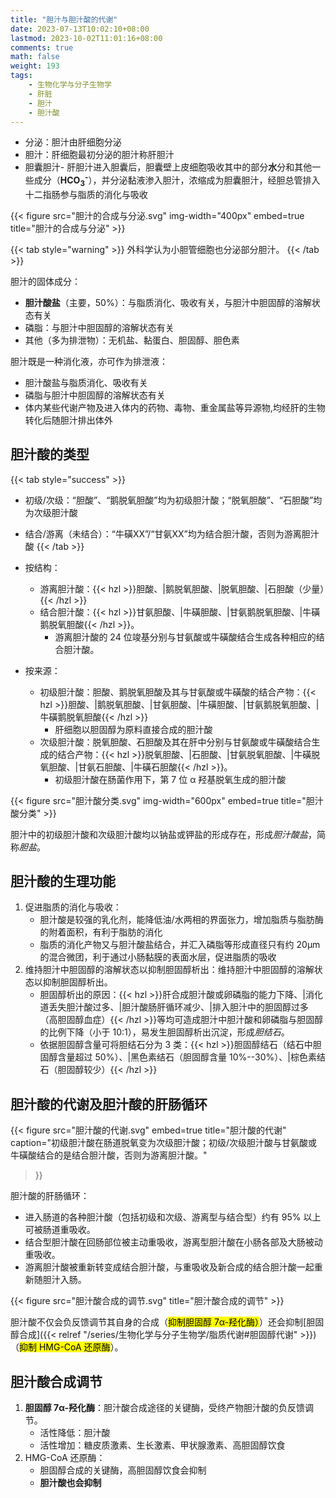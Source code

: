 ```yaml
---
title: "胆汁与胆汁酸的代谢"
date: 2023-07-13T10:02:10+08:00
lastmod: 2023-10-02T11:01:16+08:00
comments: true
math: false
weight: 193
tags:
    - 生物化学与分子生物学
    - 肝脏
    - 胆汁
    - 胆汁酸
---
```


- 分泌：胆汁由肝细胞分泌
- 胆汁：肝细胞最初分泌的胆汁称肝胆汁
- 胆囊胆汁- 肝胆汁进入胆囊后，胆囊壁上皮细胞吸收其中的部分**水**分和其他一些成分（**HCO<sub>3</sub><sup>-</sup>**），并分泌黏液渗入胆汁，浓缩成为胆囊胆汁，经胆总管排入十二指肠参与脂质的消化与吸收

<!--more-->

{{< figure src="胆汁的合成与分泌.svg" img-width="400px" embed=true title="胆汁的合成与分泌" >}}

{{< tab style="warning" >}}
外科学认为小胆管细胞也分泌部分胆汁。
{{< /tab >}}

胆汁的固体成分：

- **胆汁酸盐**（主要，50%）：与脂质消化、吸收有关，与胆汁中胆固醇的溶解状态有关
- 磷脂：与胆汁中胆固醇的溶解状态有关
- 其他（多为排泄物）：无机盐、黏蛋白、胆固醇、胆色素

胆汁既是一种消化液，亦可作为排泄液：

- 胆汁酸盐与脂质消化、吸收有关
- 磷脂与胆汁中胆固醇的溶解状态有关
- 体内某些代谢产物及进入体内的药物、毒物、重金属盐等异源物,均经肝的生物转化后随胆汁排出体外

## 胆汁酸的类型

{{< tab style="success" >}}
- 初级/次级：“胆酸”、“鹅脱氧胆酸”均为初级胆汁酸；“脱氧胆酸”、“石胆酸”均为次级胆汁酸
- 结合/游离（未结合）：“牛磺XX”/“甘氨XX”均为结合胆汁酸，否则为游离胆汁酸
{{< /tab >}}

- 按结构：
    - 游离胆汁酸：{{< hzl >}}胆酸、|鹅脱氧胆酸、|脱氧胆酸、|石胆酸（少量）{{< /hzl >}}
    - 结合胆汁酸：{{< hzl >}}甘氨胆酸、|牛磺胆酸、|甘氨鹅脱氧胆酸、|牛磺鹅脱氧胆酸{{< /hzl >}}。
        - 游离胆汁酸的 24 位竣基分别与甘氨酸或牛磺酸结合生成各种相应的结合胆汁酸。
- 按来源：
    - 初级胆汁酸：胆酸、鹅脱氧胆酸及其与甘氨酸或牛磺酸的结合产物：{{< hzl >}}胆酸、|鹅脱氧胆酸、|甘氨胆酸、|牛磺胆酸、|甘氨鹅脱氧胆酸、|牛磺鹅脱氧胆酸{{< /hzl >}}
        - 肝细胞以胆固醇为原料直接合成的胆汁酸
    - 次级胆汁酸：脱氧胆酸、石胆酸及其在肝中分别与甘氨酸或牛磺酸结合生成的结合产物：{{< hzl >}}脱氧胆酸、|石胆酸、|甘氨脱氧胆酸、|牛磺脱氧胆酸、|甘氨石胆酸、|牛磺石胆酸{{< /hzl >}}。
        - 初级胆汁酸在肠菌作用下，第 7 位 α 羟基脱氧生成的胆汁酸

{{< figure src="胆汁酸分类.svg" img-width="600px" embed=true title="胆汁酸分类" >}}

胆汁中的初级胆汁酸和次级胆汁酸均以钠盐或钾盐的形成存在，形成*胆汁酸盐*，简称*胆盐*。

## 胆汁酸的生理功能

1. 促进脂质的消化与吸收：
    - 胆汁酸是较强的乳化剂，能降低油/水两相的界面张力，增加脂质与脂肪酶的附着面积，有利于脂肪的消化
    - 脂质的消化产物又与胆汁酸盐结合，并汇入磷脂等形成直径只有约 20μm 的混合微团，利于通过小肠黏膜的表面水层，促进脂质的吸收
2. 维持胆汁中胆固醇的溶解状态以抑制胆固醇析出：维持胆汁中胆固醇的溶解状态以抑制胆固醇析出。
    - 胆固醇析出的原因：{{< hzl >}}肝合成胆汁酸或卵磷脂的能力下降、|消化道丢失胆汁酸过多、|胆汁酸肠肝循环减少、|排入胆汁中的胆固醇过多（高胆固醇血症）{{< /hzl >}}等均可造成胆汁中胆汁酸和卵磷脂与胆固醇的比例下降（小于 10:1），易发生胆固醇析出沉淀，形成*胆结石*。
    - 依据胆固醇含量可将胆结石分为 3 类：{{< hzl >}}胆固醇结石（结石中胆固醇含量超过 50%）、|黑色素结石（胆固醇含量 10%--30%）、|棕色素结石（胆固醇较少）{{< /hzl >}}

## 胆汁酸的代谢及胆汁酸的肝肠循环

{{< figure src="胆汁酸的代谢.svg" embed=true title="胆汁酸的代谢"
    caption="初级胆汁酸在肠道脱氧变为次级胆汁酸；初级/次级胆汁酸与甘氨酸或牛磺酸结合的是结合胆汁酸，否则为游离胆汁酸。"
>}}

胆汁酸的肝肠循环：

- 进入肠道的各种胆汁酸（包括初级和次级、游离型与结合型）约有 95% 以上可被肠道重吸收。
- 结合型胆汁酸在回肠部位被主动重吸收，游离型胆汁酸在小肠各部及大肠被动重吸收。
- 游离胆汁酸被重新转变成结合胆汁酸，与重吸收及新合成的结合胆汁酸一起重新随胆汁入肠。

{{< figure src="胆汁酸合成的调节.svg" title="胆汁酸合成的调节" >}}

胆汁酸不仅会负反馈调节其自身的合成（<mark>抑制胆固醇 7α-羟化酶）</mark>）还会抑制[胆固醇合成]({{< relref "/series/生物化学与分子生物学/脂质代谢#胆固醇代谢" >}})（<mark>抑制 HMG-CoA 还原酶</mark>）。

## 胆汁酸合成调节

1. **胆固醇 7α-羟化酶**：胆汁酸合成途径的关键酶，受终产物胆汁酸的负反馈调节。
    - 活性降低：胆汁酸
    - 活性增加：糖皮质激素、生长激素、甲状腺激素、高胆固醇饮食
2. HMG-CoA 还原酶：
    - 胆固醇合成的关键酶，高胆固醇饮食会抑制
    - **胆汁酸也会抑制**
